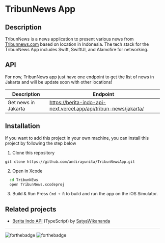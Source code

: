 # TribunNews App

## Description

TribunNews is a news application to present various news from [Tribunnews.com](https://www.tribunnews.com) based on location in Indonesia. The tech stack for the TribunNews App includes Swift, SwiftUI, and Alamofire for networking.

## API

For now, TribunNews app just have one endpoint to get the list of news in Jakarta and will be update soon with other locations!

| Description             | Endpoint                                                         |
| ----------------------- | ---------------------------------------------------------------- |
| Get news in Jakarta     | https://berita-indo-api-next.vercel.app/api/tribun-news/jakarta/ |

## Installation

If you want to add this project in your own machine, you can install this project by following the step below

1. Clone this repository

```
git clone https://github.com/andirayunita/TribunNewsApp.git
```

2. Open in Xcode

 ```bash
   cd TribunNEws
   open TribunNews.xcodeproj
 ```

3. Build & Run
Press `Cmd + R` to build and run the app on the iOS Simulator.

## Related projects

- [Berita Indo API](https://github.com/satyawikananda/berita-indo-api) (TypeScript) by [SatyaWikananda](https://github.com/satyawikananda)

---

![forthebadge](https://forthebadge.com/images/badges/built-with-love.svg)
![forthebadge](https://forthebadge.com/images/badges/made-with-swift.svg)
